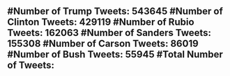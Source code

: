 #Number of Trump Tweets: 543645
#Number of Clinton Tweets: 429119
#Number of Rubio Tweets: 162063
#Number of Sanders Tweets: 155308
#Number of Carson Tweets: 86019
#Number of Bush Tweets: 55945
#Total Number of Tweets:  
---
